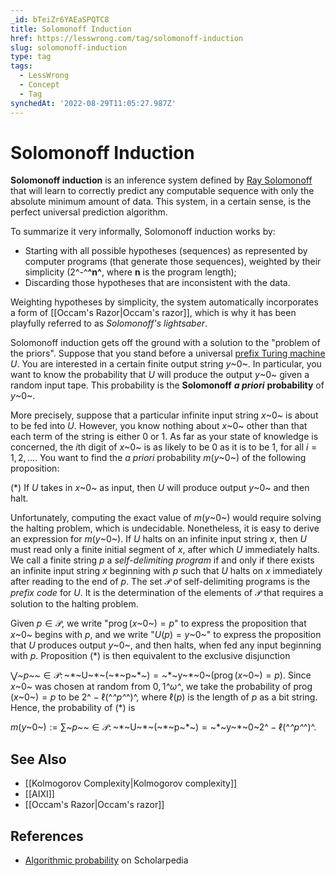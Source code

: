 ```yaml
---
_id: bTeiZr6YAEaSPQTC8
title: Solomonoff Induction
href: https://lesswrong.com/tag/solomonoff-induction
slug: solomonoff-induction
type: tag
tags:
  - LessWrong
  - Concept
  - Tag
synchedAt: '2022-08-29T11:05:27.987Z'
---
```


# Solomonoff Induction

**Solomonoff induction** is an inference system defined by [Ray Solomonoff](https://en.wikipedia.org/wiki/Ray_Solomonoff) that will learn to correctly predict any computable sequence with only the absolute minimum amount of data. This system, in a certain sense, is the perfect universal prediction algorithm. 

To summarize it very informally, Solomonoff induction works by:

- Starting with all possible hypotheses (sequences) as represented by computer programs (that generate those sequences), weighted by their simplicity (2^-^**^n^**, where **n** is the program length);
- Discarding those hypotheses that are inconsistent with the data.

Weighting hypotheses by simplicity, the system automatically incorporates a form of [[Occam's Razor|Occam's razor]], which is why it has been playfully referred to as *Solomonoff's lightsaber*.

Solomonoff induction gets off the ground with a solution to the "problem of the priors". Suppose that you stand before a universal [prefix Turing machine](http://www.scholarpedia.org/article/Algorithmic_complexity#Prefix_Turing_machine) *U*. You are interested in a certain finite output string *y*~0~. In particular, you want to know the probability that *U* will produce the output *y*~0~ given a random input tape. This probability is the **Solomonoff** ***a priori*** **probability** of *y*~0~.

More precisely, suppose that a particular infinite input string *x*~0~ is about to be fed into *U*. However, you know nothing about *x*~0~ other than that each term of the string is either 0 or 1. As far as your state of knowledge is concerned, the *i*th digit of *x*~0~ is as likely to be 0 as it is to be 1, for all *i* = 1, 2, …. You want to find the *a priori* probability *m*(*y*~0~) of the following proposition:

(*) If *U* takes in *x*~0~ as input, then *U* will produce output *y*~0~ and then halt.

Unfortunately, computing the exact value of *m*(*y*~0~) would require solving the halting problem, which is undecidable. Nonetheless, it is easy to derive an expression for *m*(*y*~0~). If *U* halts on an infinite input string *x*, then *U* must read only a finite initial segment of *x*, after which *U* immediately halts. We call a finite string *p* a *self-delimiting program* if and only if there exists an infinite input string *x* beginning with *p* such that *U* halts on *x* immediately after reading to the end of *p*. The set 𝒫 of self-delimiting programs is the *prefix code* for *U*. It is the determination of the elements of 𝒫 that requires a solution to the halting problem.

Given *p* ∈ 𝒫, we write "prog (*x*~0~) = *p*" to express the proposition that *x*~0~ begins with *p*, and we write "*U*(*p*) = *y*~0~" to express the proposition that *U* produces output *y*~0~, and then halts, when fed any input beginning with *p*. Proposition (*) is then equivalent to the exclusive disjunction



⋁*~p~*~ ∈ 𝒫: ~*~U~*~(~*~p~*~) = ~*~y~*~0~(prog (*x*~0~) = *p*).
Since *x*~0~ was chosen at random from ${0, 1}$*^ω^*, we take the probability of prog (*x*~0~) = *p* to be 2^ − ℓ(^*^p^*^)^, where ℓ(*p*) is the length of *p* as a bit string. Hence, the probability of (*) is



*m*(*y*~0~) := ∑*~p~*~ ∈ 𝒫: ~*~U~*~(~*~p~*~) = ~*~y~*~0~2^ − ℓ(^*^p^*^)^.
 

## See Also

- [[Kolmogorov Complexity|Kolmogorov complexity]]
- [[AIXI]]
- [[Occam's Razor|Occam's razor]]

## References

- [Algorithmic probability](http://www.scholarpedia.org/article/Algorithmic_probability) on Scholarpedia
